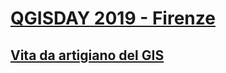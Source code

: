 # [QGISDAY 2019 - Firenze](https://www.faunalia.eu/it/qgisday)

## [Vita da artigiano del GIS](https://enricofer.github.io/qgisday_firenze_2020/)

